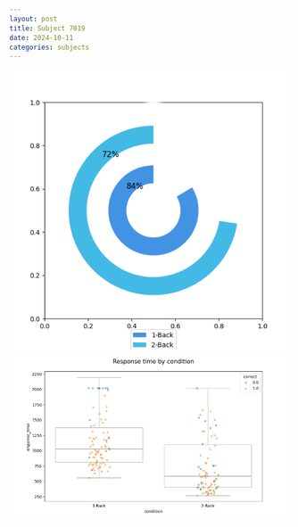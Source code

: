 ```yaml
---
layout: post
title: Subject 7019
date: 2024-10-11
categories: subjects
---
```


![](data/7019/run-8/7019_accuracy_by_condition.png)
![](data/7019/run-8/7019_response_time_by_condition.png)
